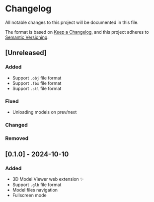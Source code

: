 # Changelog

All notable changes to this project will be documented in this file.

The format is based on [Keep a Changelog](https://keepachangelog.com/en/1.1.0/),
and this project adheres to [Semantic Versioning](https://semver.org/spec/v2.0.0.html).

## [Unreleased]

### Added

- Support `.obj` file format
- Support `.fbx` file format
- Support `.stl` file format

### Fixed

- Unloading models on prev/next

### Changed

### Removed

## [0.1.0] - 2024-10-10

### Added

- 3D Model Viewer web extension ✨
- Support `.glb` file format
- Model files navigation
- Fullscreen mode
